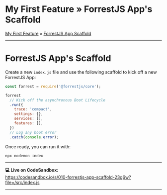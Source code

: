 <h1 class="tutorial-step"><span>My First Feature &raquo;</span> ForrestJS App's Scaffold</h1>

[My First Feature](../README.md) &raquo; [ForrestJS App Scaffold](./README.md)

---

# ForrestJS App's Scaffold

Create a new `index.js` file and use the following scaffold to kick off a new ForrestJS App:

```js
const forrest = require('@forrestjs/core');

forrest
  // Kick off the asynchronous Boot Lifecycle
  .run({
    trace: 'compact',
    settings: {},
    services: [],
    features: [],
  })
  // Log any boot error
  .catch(console.error);
```

Once ready, you can run it with:

```sh
npx nodemon index
```

---

**💻 Live on CodeSandbox:**  
https://codesandbox.io/s/010-forrestjs-app-scaffold-23g6w?file=/src/index.js

---
